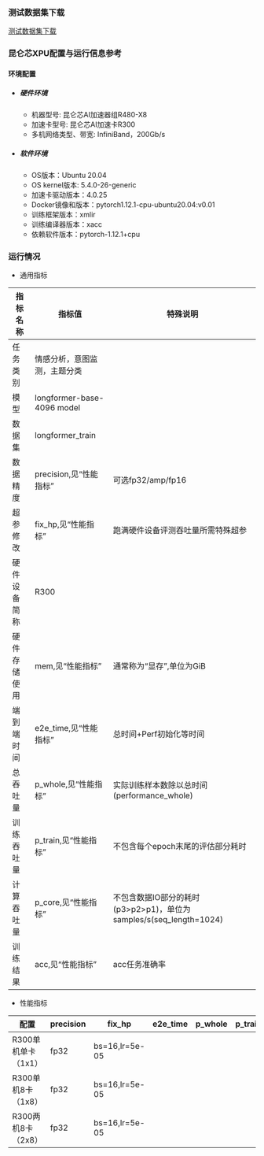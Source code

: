 ### 测试数据集下载
[测试数据集下载](../../benchmarks/longformer/README.md#测试数据集下载)

### 昆仑芯XPU配置与运行信息参考
#### 环境配置
- ##### 硬件环境
  - 机器型号: 昆仑芯AI加速器组R480-X8
  - 加速卡型号: 昆仑芯AI加速卡R300
  - 多机网络类型、带宽: InfiniBand，200Gb/s

- ##### 软件环境
  - OS版本：Ubuntu 20.04
  - OS kernel版本: 5.4.0-26-generic
  - 加速卡驱动版本：4.0.25
  - Docker镜像和版本：pytorch1.12.1-cpu-ubuntu20.04:v0.01
  - 训练框架版本：xmlir
  - 训练编译器版本：xacc
  - 依赖软件版本：pytorch-1.12.1+cpu

### 运行情况

* 通用指标

| 指标名称       | 指标值                  | 特殊说明                                    |
| -------------- | ----------------------- | ------------------------------------------- |
| 任务类别       | 情感分析，意图监测，主题分类            |                                             |
| 模型           | longformer-base-4096 model      |                                             |
| 数据集         | longformer_train               |                                             |
| 数据精度       | precision,见“性能指标”  | 可选fp32/amp/fp16                           |
| 超参修改       | fix_hp,见“性能指标”     | 跑满硬件设备评测吞吐量所需特殊超参          |
| 硬件设备简称   | R300             |                                             |
| 硬件存储使用   | mem,见“性能指标”        | 通常称为“显存”,单位为GiB                    |
| 端到端时间     | e2e_time,见“性能指标”   | 总时间+Perf初始化等时间                     |
| 总吞吐量       | p_whole,见“性能指标”    | 实际训练样本数除以总时间(performance_whole) |
| 训练吞吐量     | p_train,见“性能指标”    | 不包含每个epoch末尾的评估部分耗时           |
| 计算吞吐量     | p_core,见“性能指标” | 不包含数据IO部分的耗时(p3>p2>p1)，单位为samples/s(seq_length=1024)|
| 训练结果       | acc,见“性能指标”    | acc任务准确率                         |                                      |

* 性能指标

| 配置                | precision | fix_hp           | e2e_time | p_whole | p_train | p_core | acc | mem       |
| ------------------- | --------- | ---------------- | -------- | ------- | ------- | ------ | ------- | --------- |
| R300单机单卡（1x1） |  fp32     | bs=16,lr=5e-05 |     |     |     |  |       | 28.0/32.0 |
| R300单机8卡（1x8）  |  fp32     | bs=16,lr=5e-05 |     |     |     |  |  0.64 | 30.0/32.0 |
| R300两机8卡（2x8）  |  fp32     | bs=16,lr=5e-05 |     |     |     |  |       | 27.6/32.0 |

